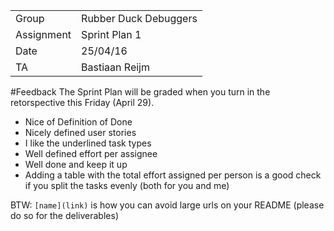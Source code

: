 |      |            |
|------|------------|
|Group | Rubber Duck Debuggers |
|Assignment|Sprint Plan 1|
|Date|25/04/16|
|TA|Bastiaan Reijm|

#Feedback
The Sprint Plan will be graded when you turn in the retorspective this Friday (April 29).

* Nice of Definition of Done
* Nicely defined user stories
* I like the underlined task types
* Well defined effort per assignee
* Well done and keep it up
* Adding a table with the total effort assigned per person is a good check if you split the tasks evenly (both for you and me)

BTW: `[name](link)` is how you can avoid large urls on your README (please do so for the deliverables)